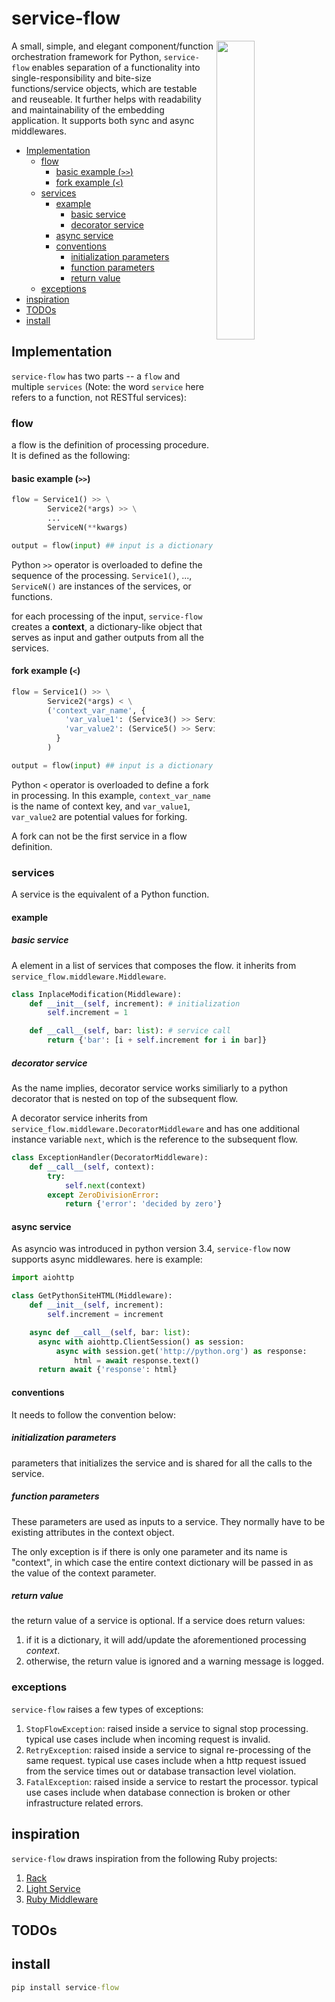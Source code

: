 # service-flow

<img src='https://www.worksmartsystems.com/images/C3_4StationL3.gif' width="35%" height="35%" align="right" />

A small, simple, and elegant component/function orchestration framework for Python, `service-flow` enables separation of a functionality into single-responsibility and bite-size functions/service objects, which are testable and reuseable. It further helps with readability and maintainability of the embedding application. It supports both sync and async middlewares.

- [Implementation](#implementation)
  - [flow](#flow)
    - [basic example (`>>`)](#basic-example-)
    - [fork example (`<`)](#fork-example-)
  - [services](#services)
    - [example](#example)
      - [basic service](#basic-service)
      - [decorator service](#decorator-service)
    - [async service](#async-service)
    - [conventions](#conventions)
      - [initialization parameters](#initialization-parameters)
      - [function parameters](#function-parameters)
      - [return value](#return-value)
  - [exceptions](#exceptions)
- [inspiration](#inspiration)
- [TODOs](#todos)
- [install](#install)

## Implementation

`service-flow` has two parts -- a `flow` and multiple `services` (Note: the word `service` here refers to a function, not RESTful services):

### flow

a flow is the definition of processing procedure. It is defined as the following:

#### basic example (`>>`)

```python
flow = Service1() >> \
        Service2(*args) >> \
        ...
        ServiceN(**kwargs)

output = flow(input) ## input is a dictionary with all the input parameters as attributes
```

Python `>>` operator is overloaded to define the sequence of the processing. `Service1()`, ..., `ServiceN()` are instances of the services, or functions.

for each processing of the input, `service-flow` creates a **context**, a dictionary-like object that serves as input and gather outputs from all the services.


#### fork example (`<`)

```python
flow = Service1() >> \
        Service2(*args) < \
        ('context_var_name', {
            'var_value1': (Service3() >> Service4(**kwargs)),
            'var_value2': (Service5() >> Service4(**kwargs)),
          }
        )

output = flow(input) ## input is a dictionary with all the input parameters as attributes
```

Python `<` operator is overloaded to define a fork in processing. In this example, `context_var_name` is the name of context key, and `var_value1`, `var_value2` are potential values for forking.

A fork can not be the first service in a flow definition.

### services

A service is the equivalent of a Python function.

#### example

##### basic service

A element in a list of services that composes the flow. it inherits from `service_flow.middleware.Middleware`.


```python
class InplaceModification(Middleware):
    def __init__(self, increment): # initialization
        self.increment = 1

    def __call__(self, bar: list): # service call
        return {'bar': [i + self.increment for i in bar]}
```

##### decorator service

As the name implies, decorator service works similiarly to a python decorator that is nested on top of the subsequent flow.

A decorator service inherits from `service_flow.middleware.DecoratorMiddleware` and has one additional instance variable `next`, which is the reference to the subsequent flow.


```python
class ExceptionHandler(DecoratorMiddleware):
    def __call__(self, context):
        try:
            self.next(context)
        except ZeroDivisionError:
            return {'error': 'decided by zero'}
```

#### async service

As asyncio was introduced in python version 3.4, `service-flow` now supports async middlewares. here is example:

```python
import aiohttp

class GetPythonSiteHTML(Middleware):
    def __init__(self, increment):
        self.increment = increment

    async def __call__(self, bar: list):
      async with aiohttp.ClientSession() as session:
          async with session.get('http://python.org') as response:
              html = await response.text()
      return await {'response': html}
```

#### conventions

It needs to follow the convention below:

##### initialization parameters

parameters that initializes the service and is shared for all the calls to the service.

##### function parameters

These parameters are used as inputs to a service. They normally have to be existing attributes in the context object.

The only exception is if there is only one parameter and its name is "context", in which case the entire context dictionary will be passed in as the value of the context parameter.

##### return value

the return value of a service is optional. If a service does return values:

1. if it is a dictionary, it will add/update the aforementioned processing *context*.
2. otherwise, the return value is ignored and a warning message is logged.


### exceptions

`service-flow` raises a few types of exceptions:

1. `StopFlowException`: raised inside a service to signal stop processing. typical use cases include when incoming request is invalid.
2. `RetryException`: raised inside a service to signal re-processing of the same request. typical use cases include when a http request issued from the service times out or database transaction level violation.
3. `FatalException`: raised inside a service to restart the processor. typical use cases include when database connection is broken or other infrastructure related errors.


## inspiration

`service-flow` draws inspiration from the following Ruby projects:

1. [Rack](https://github.com/rack/rack)
2. [Light Service](https://github.com/adomokos/light-service)
3. [Ruby Middleware](https://github.com/Ibsciss/ruby-middleware)

## TODOs

## install

```cmd
pip install service-flow
```